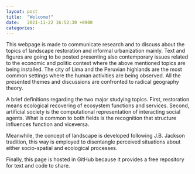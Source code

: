 ```yaml
---
layout: post
title:  "Welcome!"
date:   2021-11-22 16:52:30 +0900
categories: 
---
```

This webpage is made to communicate research and to discuss about the topics of landscape restoration and informal urbanization mainly. Text and figures are going to be posted presenting also contemporary issues related to the economic and politic context where the above mentioned topics are being installed. The city of Lima and the Peruvian highlands are the most common settings where the human activities are being observed. All the presented themes and discussions are confronted to radical geography theory.

A brief definitions regarding the two major studying topics. First, restoration means ecological recovering of ecosystem functions and services. Second, artificial society is the computational representation of interacting social agents. What is common to both fields is the recognition that structure influences function and viceversa.

Meanwhile, the concept of landscape is developed following J.B. Jackson tradition, this way is employed to disentangle perceived situations about either socio-spatial and ecological processes.

Finally, this page is hosted in GitHub because it provides a free repository for text and code to share.
